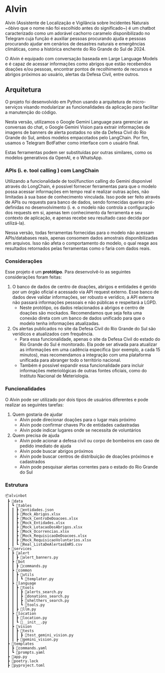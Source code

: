 # Alvin

Alvin (Assistente de Localização e Vigilância sobre Incidentes Naturais ~óbivo que o nome não foi escolhido antes do significado~) é um chatbot caracterizado como um adorável cachorro caramelo disponibilizado no Telegram cuja função é auxiliar pessoas procurando ajuda e pessoas procurando ajudar em cenários de desastres naturais e emergências climáticas, como a histórica enchente do Rio Grande do Sul de 2024.

O Alvin é equipado com conversação baseada em Large Language Models e é capaz de acessar informações como abrigos que estão recebendos doações e/ou pessoas, encontrar pontos de recolhimento de recursos e abrigos próximos ao usuário, alertas da Defesa Civil, entre outros.

## Arquitetura
O projeto foi desenvolvido em Python usando a arquitetura de micro-serviços visando modularizar as funcionalidades da aplicação para facilitar a manutenção do código.

Nesta versão, utilizamos o Google Gemini Language para gerenciar as conversas do chat, o Google Gemini Vision para extrair informações de imagens de banners de alerta postados no site da Defesa Civil do Rio Grande do Sul, ambos modelos empacotados pelo LangChain. Por fim, usamos o Telegram BotFather como interface com o usuário final.

Estas ferramentas podem ser substituídas por outras similares, como os modelos generativos da OpenAI, e o WhatsApp.

### APIs (i. e. tool calling ) com LangChain
Utilizando a funcionalidade de tool/function calling do Gemini disponível através do LongChain, é possível fornecer ferramentas para que o modelo possa acessar informações em tempo real e realizar outras ações, não limitadas à sua base de conhecimento vinculada. Isso pode ser feito através de APIs ou requests para banco de dados, sendo fornecidas queries pré-definidas no desenvolvimento (i. e. o modelo não controla a configuração dos requests em si, apenas tem conhecimento da ferramenta e seu contexto de aplicação, e apenas recebe seu resultado caso decida por utilizá-la).

Nessa versão, todas ferramentas fornecidas para o modelo não acessam APIs/databases reais, apenas consomem dados amostrais disponibilizadas em arquivos. Isso não afeta o comportamento do modelo, o qual reage aos resultados retornados pelas ferramentas como o faria com dados reais.

### Considerações

Esse projeto é um **protótipo**. Para desenvolvê-lo as seguintes considerações foram feitas:

1. O banco de dados de centro de doações, abrigos e entidades é gerido por um órgão oficial e acessado via API request externo. Esse banco de dados deve validar informações, ser robusto e verídico, a API externa não passará informações pessoais e não públicas e respeitará a LGPD.
    - Neste protótipo, os dados relacionados a abrigos e centro de doações são mockados. Recomendamos que seja feita uma conexão direta com um banco de dados unificado para que o modelo tenha informações atualizadas.
2. Os alertas publicados no site da Defesa Civil do Rio Grande do Sul são verídicos e atualizados com frequência.
    - Para essa funcionalidade, apenas o site da Defesa Civil do estado do Rio Grande do Sul é monitorado. Ela pode ser ativada para atualizar as informações em uma cadência específica (por exemplo, a cada 15 minutos), mas recomendamos a integração com uma plataforma unificada para abranger todo o território nacional.
    - Também é possível expandir essa funcionalidade para incluir informações meteriológicas de outras fontes oficiais, como do Instituto Nacional de Meteriologia.

### Funcionalidades

O Alvin pode ser utilizado por dois tipos de usuários diferentes e pode realizar as seguintes tarefas:

1. Quem gostaria de ajudar
    - Alvin pode direcionar doações para o lugar mais próximo
    - Alvin pode confirmar chaves Pix de entidades cadastradas
    - Alvin pode indicar lugares onde se necessita de voluntários
2. Quem precisa de ajuda
    - Alvin pode acionar a defesa civil ou corpo de bombeiros em caso de pedido imediato de ajuda
    - Alvin pode buscar abrigos próximos
    - Alvin pode buscar centros de distribuição de doações próximos e cadastrados
    - Alvin pode pesquisar alertas correntes para o estado do Rio Grande do Sul

### Estrutura

```
📦alvinbot
 ┣ 📂data
 ┃ ┗ 📂tables
 ┃ ┃ ┣ 📜entidades.json
 ┃ ┃ ┣ 📜Mock_Abrigos.xlsx
 ┃ ┃ ┣ 📜Mock_CentroDeDoacoes.xlsx
 ┃ ┃ ┣ 📜Mock_Entidades.xlsx
 ┃ ┃ ┣ 📜Mock_LotacaoDosAbrigos.xlsx
 ┃ ┃ ┣ 📜Mock_Ocorrencias.xlsx
 ┃ ┃ ┣ 📜Mock_RequisicaoDeDoacoes.xlsx
 ┃ ┃ ┣ 📜Mock_RequisicaoVoluntarios.xlsx
 ┃ ┃ ┗ 📜Real_ListaDeAlertasEmRS.csv
 ┣ 📂services
 ┃ ┣ 📂alert
 ┃ ┃ ┣ 📜alert_banners.py
 ┃ ┣ 📂bot
 ┃ ┃ ┣ 📜commands.py
 ┃ ┣ 📂common
 ┃ ┃ ┣ 📂utils
 ┃ ┃ ┃ ┗ 📜templater.py
 ┃ ┣ 📂language
 ┃ ┃ ┣ 📂tools
 ┃ ┃ ┃ ┣ 📜alerts_search.py
 ┃ ┃ ┃ ┣ 📜donations_search.py
 ┃ ┃ ┃ ┣ 📜shelthers_search.py
 ┃ ┃ ┃ ┗ 📜tools.py
 ┃ ┃ ┣ 📜llm.py
 ┃ ┣ 📂location
 ┃ ┃ ┣ 📜location.py
 ┃ ┃ ┗ 📜__init__.py
 ┃ ┣ 📂vision
 ┃ ┃ ┣ 📂tests
 ┃ ┃ ┃ ┣ 📜test_gemini_vision.py
 ┃ ┃ ┣ 📜gemini_vision.py
 ┣ 📂templates
 ┃ ┣ 📜commands.yaml
 ┃ ┗ 📜prompts.yaml
 ┣ 📜app.py
 ┣ 📜poetry.lock
 ┣ 📜pyproject.toml
```